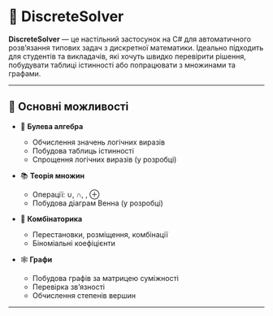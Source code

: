 # 🧠 DiscreteSolver

**DiscreteSolver** — це настільний застосунок на C# для автоматичного розв’язання типових задач з дискретної математики. Ідеально підходить для студентів та викладачів, які хочуть швидко перевірити рішення, побудувати таблиці істинності або попрацювати з множинами та графами.

---

## 🔧 Основні можливості

- 🔢 **Булева алгебра**
    - Обчислення значень логічних виразів
    - Побудова таблиць істинності
    - Спрощення логічних виразів (у розробці)

- 📚 **Теорія множин**
    - Операції: ∪, ∩, \, ⊕
    - Побудова діаграм Венна (у розробці)

- 🎲 **Комбінаторика**
    - Перестановки, розміщення, комбінації
    - Біноміальні коефіцієнти

- 🕸️ **Графи**
    - Побудова графів за матрицею суміжності
    - Перевірка зв’язності
    - Обчислення степенів вершин

---
